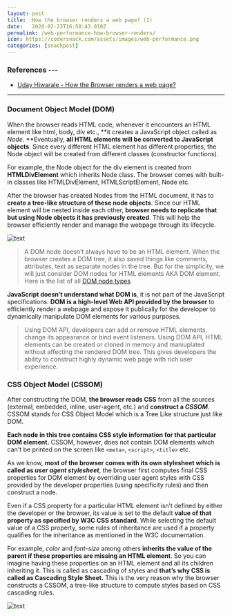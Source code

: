 ```yaml
---
layout: post
title:  How the browser renders a web page? (I)
date:   2020-02-23T16:58:43.010Z
permalink: /web-performance-how-browser-renders/
icon: https://codersnack.com/assets/images/web-performance.png
categories: [snackpost]
---
```


### References ---

- [Uday Hiwarale - How the Browser renders a web page?](https://itnext.io/how-the-browser-renders-a-web-page-dom-cssom-and-rendering-df10531c9969)
---

### Document Object Model (DOM)

When the browser reads HTML code, whenever it encounters an HTML element like html, body, div etc., **it creates a JavaScript object called as *Node*. **Eventually, **all HTML elements will be converted to JavaScript objects**. Since every different HTML element has different properties, the Node object will be created from different classes (constructor functions).

For example, the Node object for the div element is created from **HTMLDivElement** which inherits Node class. The browser comes with built-in classes like HTMLDivElement, HTMLScriptElement, Node etc.

After the browser has created Nodes from the HTML document, it has to **create a tree-like structure of these node objects**. Since our HTML element will be nested inside each other, **browser needs to replicate that but using Node objects it has previously created**. This will help the browser efficiently render and manage the webpage through its lifecycle.

![text](https://codersnack.com/assets/images/web-performance-dom-tree.png)

> A DOM node doesn’t always have to be an HTML element. When the browser creates a DOM tree, it also saved things like comments, attributes, text as separate nodes in the tree. But for the simplicity, we will just consider DOM nodes for HTML elements AKA DOM element. Here is the list of all [DOM node types](https://www.w3schools.com/jsref/prop_node_nodetype.asp)

**JavaScript doesn’t understand what DOM is**, it is not part of the JavaScript specifications. **DOM is a high-level Web API provided by the browser** to efficiently render a webpage and expose it publically for the developer to dynamically manipulate DOM elements for various purposes.

> Using DOM API, developers can add or remove HTML elements, change its appearance or bind event listeners. Using DOM API, HTML elements can be created or cloned in memory and maniuplated without affecting the rendered DOM tree. This gives developers the ability to construct highly dynamic web page with rich user experience.

### CSS Object Model (CSSOM)

After constructing the DOM, **the browser reads CSS** from all the sources (external, embedded, inline, user-agent, etc.) and **construct a *CSSOM***. CSSOM stands for CSS Object Model which is a Tree Like structure just like DOM.

**Each node in this tree contains CSS style information for that particular DOM element.** CSSOM, however, does not contain DOM elements which can't be printed on the screen like `<meta>`, `<script>`, `<title>` etc.

As we know, **most of the browser comes with its own stylesheet which is called as *user agent stylesheet***, the browser first computes final CSS properties for DOM element by overriding user agent styles with CSS provided by the developer properties (using specificity rules) and then construct a node.

Even if a CSS property for a particular HTML element isn’t defined by either the developer or the browser, its value is set to the default **value of that property as specified by W3C CSS standard**. While selecting the default value of a CSS property, some rules of inheritance are used if a property qualifies for the inheritance as mentioned in the W3C documentation.

For example, *color* and *font-size* among others **inherits the value of the parent if these properties are missing an HTML element**. So you can imagine having these properties on an HTML element and all its children inheriting it. This is called as cascading of styles and **that’s why CSS is called as Cascading Style Sheet.** This is the very reason why the browser constructs a CSSOM, a tree-like structure to compute styles based on CSS cascading rules.

![text](https://codersnack.com/assets/images/web-performance-cssom-tree.png)

